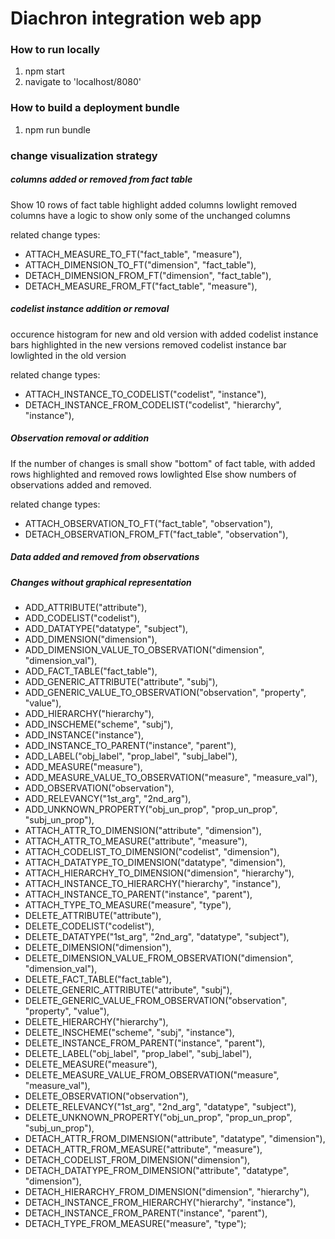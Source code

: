 # Diachron integration web app

### How to run locally
1. npm start
2. navigate to 'localhost/8080'

### How to build a deployment bundle
1. npm run bundle



### change visualization strategy


##### columns added or removed from fact table

Show 10 rows of fact table
highlight added columns
lowlight removed columns
have a logic to show only some of the unchanged columns

related change types:
- ATTACH_MEASURE_TO_FT("fact_table", "measure"),
- ATTACH_DIMENSION_TO_FT("dimension", "fact_table"),
- DETACH_DIMENSION_FROM_FT("dimension", "fact_table"),
- DETACH_MEASURE_FROM_FT("fact_table", "measure"),


##### codelist instance addition or removal

occurence histogram for new and old version with
added codelist instance bars highlighted in the new versions
removed codelist instance bar lowlighted in the old version

related change types:
- ATTACH_INSTANCE_TO_CODELIST("codelist", "instance"),
- DETACH_INSTANCE_FROM_CODELIST("codelist", "hierarchy", "instance"),


##### Observation removal or addition

If the number of changes is small
    show "bottom" of fact table, with added rows highlighted and removed rows lowlighted
Else
    show numbers of observations added and removed.

related change types:
- ATTACH_OBSERVATION_TO_FT("fact_table", "observation"),
- DETACH_OBSERVATION_FROM_FT("fact_table", "observation"),


##### Data added and removed from observations


##### Changes without graphical representation

- ADD_ATTRIBUTE("attribute"),
- ADD_CODELIST("codelist"),
- ADD_DATATYPE("datatype", "subject"),
- ADD_DIMENSION("dimension"),
- ADD_DIMENSION_VALUE_TO_OBSERVATION("dimension", "dimension_val"),
- ADD_FACT_TABLE("fact_table"),
- ADD_GENERIC_ATTRIBUTE("attribute", "subj"),
- ADD_GENERIC_VALUE_TO_OBSERVATION("observation", "property", "value"),
- ADD_HIERARCHY("hierarchy"),
- ADD_INSCHEME("scheme", "subj"),
- ADD_INSTANCE("instance"),
- ADD_INSTANCE_TO_PARENT("instance", "parent"),
- ADD_LABEL("obj_label", "prop_label", "subj_label"),
- ADD_MEASURE("measure"),
- ADD_MEASURE_VALUE_TO_OBSERVATION("measure", "measure_val"),
- ADD_OBSERVATION("observation"),
- ADD_RELEVANCY("1st_arg", "2nd_arg"),
- ADD_UNKNOWN_PROPERTY("obj_un_prop", "prop_un_prop", "subj_un_prop"),
- ATTACH_ATTR_TO_DIMENSION("attribute", "dimension"),
- ATTACH_ATTR_TO_MEASURE("attribute", "measure"),
- ATTACH_CODELIST_TO_DIMENSION("codelist", "dimension"),
- ATTACH_DATATYPE_TO_DIMENSION("datatype", "dimension"),
- ATTACH_HIERARCHY_TO_DIMENSION("dimension", "hierarchy"),
- ATTACH_INSTANCE_TO_HIERARCHY("hierarchy", "instance"),
- ATTACH_INSTANCE_TO_PARENT("instance", "parent"),
- ATTACH_TYPE_TO_MEASURE("measure", "type"),
- DELETE_ATTRIBUTE("attribute"),
- DELETE_CODELIST("codelist"),
- DELETE_DATATYPE("1st_arg", "2nd_arg", "datatype", "subject"),
- DELETE_DIMENSION("dimension"),
- DELETE_DIMENSION_VALUE_FROM_OBSERVATION("dimension", "dimension_val"),
- DELETE_FACT_TABLE("fact_table"),
- DELETE_GENERIC_ATTRIBUTE("attribute", "subj"),
- DELETE_GENERIC_VALUE_FROM_OBSERVATION("observation", "property", "value"),
- DELETE_HIERARCHY("hierarchy"),
- DELETE_INSCHEME("scheme", "subj", "instance"),
- DELETE_INSTANCE_FROM_PARENT("instance", "parent"),
- DELETE_LABEL("obj_label", "prop_label", "subj_label"),
- DELETE_MEASURE("measure"),
- DELETE_MEASURE_VALUE_FROM_OBSERVATION("measure", "measure_val"),
- DELETE_OBSERVATION("observation"),
- DELETE_RELEVANCY("1st_arg", "2nd_arg", "datatype", "subject"),
- DELETE_UNKNOWN_PROPERTY("obj_un_prop", "prop_un_prop", "subj_un_prop"),
- DETACH_ATTR_FROM_DIMENSION("attribute", "datatype", "dimension"),
- DETACH_ATTR_FROM_MEASURE("attribute", "measure"),
- DETACH_CODELIST_FROM_DIMENSION("dimension"),
- DETACH_DATATYPE_FROM_DIMENSION("attribute", "datatype", "dimension"),
- DETACH_HIERARCHY_FROM_DIMENSION("dimension", "hierarchy"),
- DETACH_INSTANCE_FROM_HIERARCHY("hierarchy", "instance"),
- DETACH_INSTANCE_FROM_PARENT("instance", "parent"),
- DETACH_TYPE_FROM_MEASURE("measure", "type");
